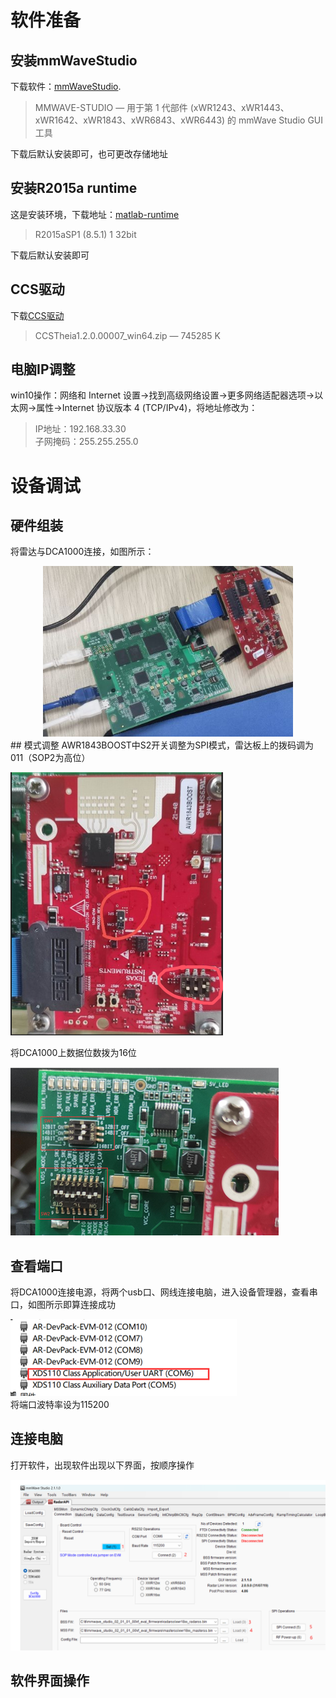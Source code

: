 # 软件准备
## 安装mmWaveStudio
下载软件：[mmWaveStudio](https://www.ti.com.cn/tool/cn/MMWAVE-STUDIO#downloads).
> MMWAVE-STUDIO — 用于第 1 代部件 (xWR1243、xWR1443、xWR1642、xWR1843、xWR6843、xWR6443) 的 mmWave Studio GUI 工具

下载后默认安装即可，也可更改存储地址
## 安装R2015a runtime
这是安装环境，下载地址：[matlab-runtime](https://ww2.mathworks.cn/products/compiler/matlab-runtime.html)
> R2015aSP1 (8.5.1) 1 32bit

下载后默认安装即可
<!---
# 安装Microsoft Visual C++ 2013
用于c++编写，下载地址：[Microsoft Visual C++](https://support.microsoft.com/en-us/topic/update-for-visual-c-2013-and-visual-c-redistributable-package-5b2ac5ab-4139-8acc-08e2-9578ec9b2cf1)
> English - United States    https://download.microsoft.com/download/0/5/6/056DCDA9-D667-4E27-8001-8A0C6971D6B1/vcredist_x64.exe
-->
## CCS驱动
下载[CCS驱动](https://www.ti.com.cn/tool/cn/download/CCSTUDIO-THEIA)
> CCSTheia1.2.0.00007_win64.zip  — 745285 K
## 电脑IP调整
win10操作：网络和 Internet 设置->找到高级网络设置->更多网络适配器选项->以太网->属性->Internet 协议版本 4 (TCP/IPv4)，将地址修改为：
>IP地址：192.168.33.30  
>子网掩码：255.255.255.0
# 设备调试
## 硬件组装
将雷达与DCA1000连接，如图所示：  

<div align=center><img src="https://github.com/heavenbo/DCA1000/blob/main/photo/%E7%A1%AC%E4%BB%B6%E8%BF%9E%E6%8E%A5.jpg" width="400px"></img></div>
## 模式调整
AWR1843BOOST中S2开关调整为SPI模式，雷达板上的拨码调为011（SOP2为高位）  

![AWR1843BOOST](https://github.com/heavenbo/DCA1000/blob/main/photo/AWR184.png)  

将DCA1000上数据位数拨为16位  

![DCA1000](https://github.com/heavenbo/DCA1000/blob/main/photo/DCA1000.png)  
## 查看端口
将DCA1000连接电源，将两个usb口、网线连接电脑，进入设备管理器，查看串口，如图所示即算连接成功  

![端口](https://github.com/heavenbo/DCA1000/blob/main/photo/%E7%AB%AF%E5%8F%A3.png)  
将端口波特率设为115200
## 连接电脑
打开软件，出现软件出现以下界面，按顺序操作  

![软件gui](https://github.com/heavenbo/DCA1000/blob/main/photo/%E8%BD%AF%E4%BB%B6gui.png)
## 软件界面操作
